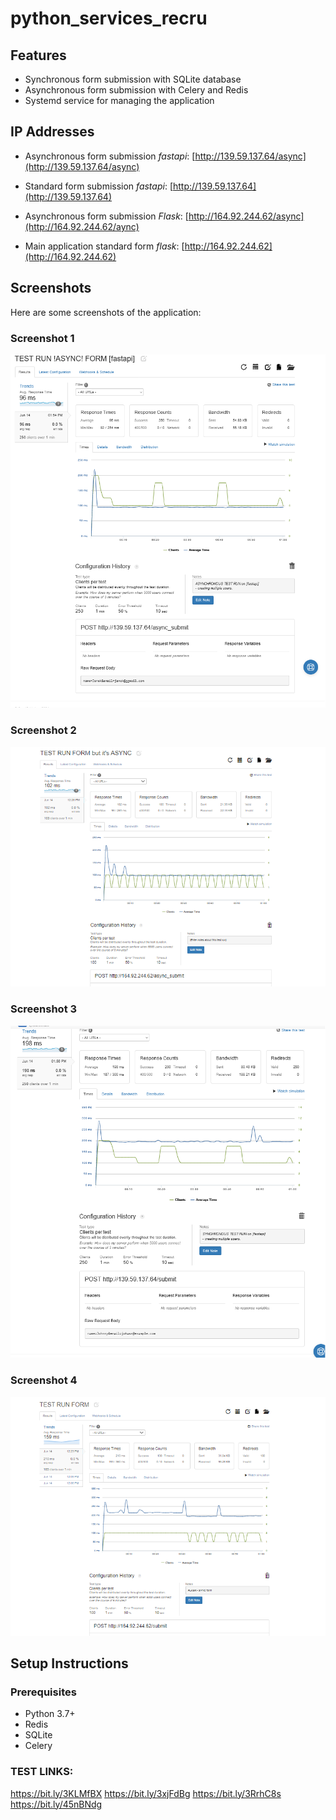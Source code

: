 # python_services_recru

## Features

- Synchronous form submission with SQLite database
- Asynchronous form submission with Celery and Redis
- Systemd service for managing the application

## IP Addresses

- Asynchronous form submission *fastapi*: [http://139.59.137.64/async](http://139.59.137.64/async)
- Standard form submission *fastapi*: [http://139.59.137.64](http://139.59.137.64)

- Asynchronous form submission *Flask*: [http://164.92.244.62/async](http://164.92.244.62/aync)
- Main application standard form *flask*: [http://164.92.244.62](http://164.92.244.62)

## Screenshots

Here are some screenshots of the application:

### Screenshot 1
![Screenshot 1](public/1.png)

### Screenshot 2
![Screenshot 2](public/2.png)

### Screenshot 3
![Screenshot 3](public/3.png)

### Screenshot 4
![Screenshot 4](public/4.png)

## Setup Instructions

### Prerequisites

- Python 3.7+
- Redis
- SQLite
- Celery


### TEST LINKS:
https://bit.ly/3KLMfBX
https://bit.ly/3xjFdBg
https://bit.ly/3RrhC8s
https://bit.ly/45nBNdg
